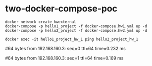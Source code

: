 # two-docker-compose-poc

``` 
docker network create hwexternal
docker-compose -p hello1_project -f docker-compose.hw1.yml up -d
docker-compose -p hello2_project -f docker-compose.hw2.yml up -d
 
docker exec -it hello1_project_hw_1 ping hello2_project_hw_1
```
 
#64 bytes from 192.168.160.3: seq=0 ttl=64 time=0.232 ms 

#64 bytes from 192.168.160.3: seq=1 ttl=64 time=0.169 ms

